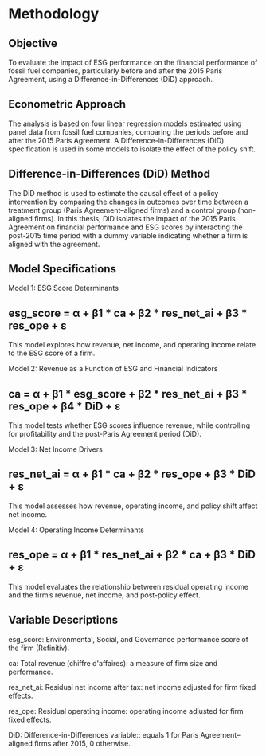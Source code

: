 # Methodology

## Objective
To evaluate the impact of ESG performance on the financial performance of fossil fuel companies, particularly before and after the 2015 Paris Agreement, using a Difference-in-Differences (DiD) approach.

## Econometric Approach
The analysis is based on four linear regression models estimated using panel data from fossil fuel companies, comparing the periods before and after the 2015 Paris Agreement. A Difference-in-Differences (DiD) specification is used in some models to isolate the effect of the policy shift.

## Difference-in-Differences (DiD) Method
The DiD method is used to estimate the causal effect of a policy intervention by comparing the changes in outcomes over time between a treatment group (Paris Agreement–aligned firms) and a control group (non-aligned firms). In this thesis, DiD isolates the impact of the 2015 Paris Agreement on financial performance and ESG scores by interacting the post-2015 time period with a dummy variable indicating whether a firm is aligned with the agreement.

## Model Specifications
Model 1: ESG Score Determinants
## esg_score = α + β1 * ca + β2 * res_net_ai + β3 * res_ope + ε
This model explores how revenue, net income, and operating income relate to the ESG score of a firm.

Model 2: Revenue as a Function of ESG and Financial Indicators
## ca = α + β1 * esg_score + β2 * res_net_ai + β3 * res_ope + β4 * DiD + ε
This model tests whether ESG scores influence revenue, while controlling for profitability and the post-Paris Agreement period (DiD).

Model 3: Net Income Drivers
## res_net_ai = α + β1 * ca + β2 * res_ope + β3 * DiD + ε
This model assesses how revenue, operating income, and policy shift affect net income.

Model 4: Operating Income Determinants
 ## res_ope = α + β1 * res_net_ai + β2 * ca + β3 * DiD + ε
This model evaluates the relationship between residual operating income and the firm’s revenue, net income, and post-policy effect.

## Variable	Descriptions

esg_score: Environmental, Social, and Governance performance score of the firm (Refinitiv).

ca: Total revenue (chiffre d'affaires): a measure of firm size and performance.

res_net_ai: Residual net income after tax: net income adjusted for firm fixed effects.

res_ope: Residual operating income: operating income adjusted for firm fixed effects.

DiD: Difference-in-Differences variable:: equals 1 for Paris Agreement–aligned firms after 2015, 0 otherwise.
